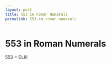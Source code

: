 ```yaml
---
layout: post
title: 553 in Roman Numerals
permalink: 553-in-roman-numerals
---
```


# 553 in Roman Numerals

553 = DLIII
